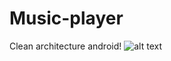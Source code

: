 # Music-player
Clean architecture android!
![alt text](https://github.com/Vladimir-Olegovych/Music-player/assets/117392112/1ca23ace-e094-41b1-830c-3ca03c0a33ac)

